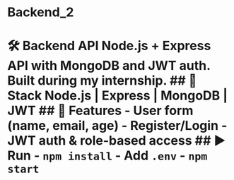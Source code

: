 # Backend_2
# 🛠️ Backend API  Node.js + Express API with MongoDB and JWT auth. Built during my internship.  ## 🔧 Stack Node.js | Express | MongoDB | JWT  ## 🚀 Features - User form (name, email, age) - Register/Login - JWT auth &amp; role-based access  ## ▶️ Run - `npm install` - Add `.env` - `npm start`
